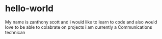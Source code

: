 # hello-world
My name is zanthony scott
and i would like to learn to code 
and also would love to be able to colabrate on projects 
i am currently a Communications technican 
